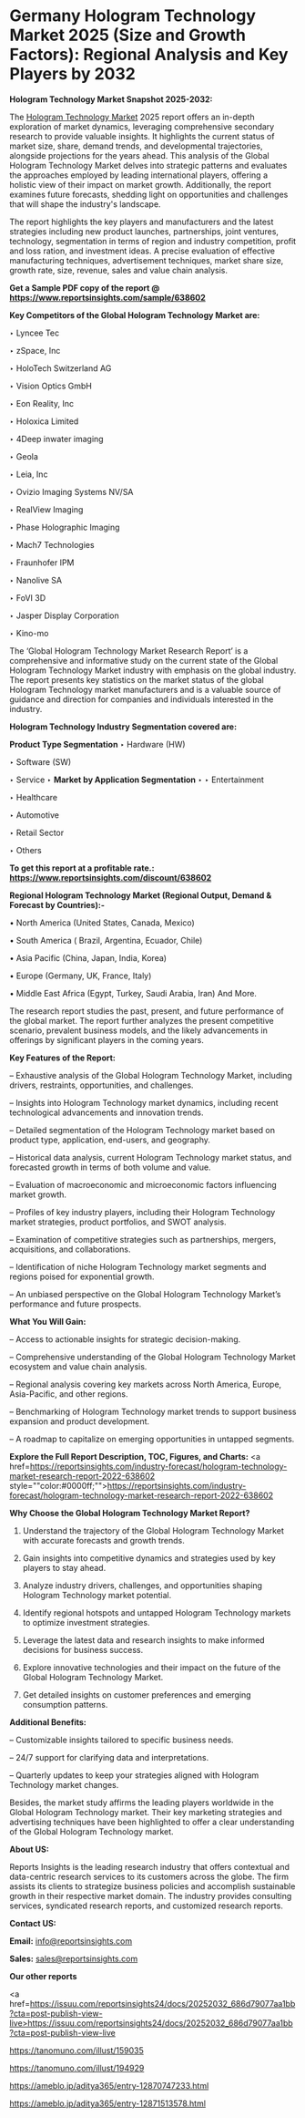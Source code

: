 # Germany Hologram Technology Market 2025 (Size and Growth Factors): Regional Analysis and Key Players by 2032

<strong>Hologram Technology Market Snapshot 2025-2032:</strong>

The <a href=https://www.reportsinsights.com/sample/638602>Hologram Technology Market</a> 2025 report offers an in-depth exploration of market dynamics, leveraging comprehensive secondary research to provide valuable insights. It highlights the current status of market size, share, demand trends, and developmental trajectories, alongside projections for the years ahead. This analysis of the Global Hologram Technology Market delves into strategic patterns and evaluates the approaches employed by leading international players, offering a holistic view of their impact on market growth. Additionally, the report examines future forecasts, shedding light on opportunities and challenges that will shape the industry's landscape.

The report highlights the key players and manufacturers and the latest strategies including new product launches, partnerships, joint ventures, technology, segmentation in terms of region and industry competition, profit and loss ration, and investment ideas. A precise evaluation of effective manufacturing techniques, advertisement techniques, market share size, growth rate, size, revenue, sales and value chain analysis.

<strong>Get a Sample PDF copy of the report @ <a href=https://www.reportsinsights.com/sample/638602 style=color:#0000ff;>https://www.reportsinsights.com/sample/638602</a></strong>

<strong>Key Competitors of the Global Hologram Technology Market are:</strong>

‣ Lyncee Tec

‣ zSpace, Inc

‣ HoloTech Switzerland AG

‣ Vision Optics GmbH

‣ Eon Reality, Inc

‣ Holoxica Limited

‣ 4Deep inwater imaging

‣ Geola

‣ Leia, Inc

‣ Ovizio Imaging Systems NV/SA

‣ RealView Imaging

‣ Phase Holographic Imaging

‣ Mach7 Technologies

‣ Fraunhofer IPM

‣ Nanolive SA

‣ FoVI 3D

‣ Jasper Display Corporation

‣ Kino-mo

The ‘Global Hologram Technology Market Research Report’ is a comprehensive and informative study on the current state of the Global Hologram Technology Market industry with emphasis on the global industry. The report presents key statistics on the market status of the global Hologram Technology market manufacturers and is a valuable source of guidance and direction for companies and individuals interested in the industry.

<strong>Hologram Technology Industry Segmentation covered are:</strong>

<strong>Product Type Segmentation</strong>
‣
Hardware (HW)

‣ Software (SW)

‣ Service
‣ 
<strong>Market by Application Segmentation</strong>
‣
‣  Entertainment

‣ Healthcare

‣ Automotive

‣ Retail Sector

‣ Others

<strong>To get this report at a profitable rate.: <a href=https://www.reportsinsights.com/discount/638602 style=color:#0000ff;>https://www.reportsinsights.com/discount/638602</a></strong>

<strong>Regional Hologram Technology Market (Regional Output, Demand &amp; Forecast by Countries):-</strong>

• North America (United States, Canada, Mexico)

• South America ( Brazil, Argentina, Ecuador, Chile)

• Asia Pacific (China, Japan, India, Korea)

• Europe (Germany, UK, France, Italy)

• Middle East Africa (Egypt, Turkey, Saudi Arabia, Iran) And More.

The research report studies the past, present, and future performance of the global market. The report further analyzes the present competitive scenario, prevalent business models, and the likely advancements in offerings by significant players in the coming years.

<strong>Key Features of the Report:</strong>

– Exhaustive analysis of the Global Hologram Technology Market, including drivers, restraints, opportunities, and challenges.

– Insights into Hologram Technology market dynamics, including recent technological advancements and innovation trends.

– Detailed segmentation of the Hologram Technology market based on product type, application, end-users, and geography.

– Historical data analysis, current Hologram Technology market status, and forecasted growth in terms of both volume and value.

– Evaluation of macroeconomic and microeconomic factors influencing market growth.

– Profiles of key industry players, including their Hologram Technology market strategies, product portfolios, and SWOT analysis.

– Examination of competitive strategies such as partnerships, mergers, acquisitions, and collaborations.

– Identification of niche Hologram Technology market segments and regions poised for exponential growth.

– An unbiased perspective on the Global Hologram Technology Market’s performance and future prospects.

<strong>What You Will Gain:</strong>

– Access to actionable insights for strategic decision-making.

– Comprehensive understanding of the Global Hologram Technology Market ecosystem and value chain analysis.

– Regional analysis covering key markets across North America, Europe, Asia-Pacific, and other regions.

– Benchmarking of Hologram Technology market trends to support business expansion and product development.

– A roadmap to capitalize on emerging opportunities in untapped segments.

<strong>Explore the Full Report Description, TOC, Figures, and Charts:</strong>
<a href=https://reportsinsights.com/industry-forecast/hologram-technology-market-research-report-2022-638602 style=""color:#0000ff;"">https://reportsinsights.com/industry-forecast/hologram-technology-market-research-report-2022-638602</a>

<strong>Why Choose the Global Hologram Technology Market Report?</strong>

1. Understand the trajectory of the Global Hologram Technology Market with accurate forecasts and growth trends.

2. Gain insights into competitive dynamics and strategies used by key players to stay ahead.

3. Analyze industry drivers, challenges, and opportunities shaping Hologram Technology market potential.

4. Identify regional hotspots and untapped Hologram Technology markets to optimize investment strategies.

5. Leverage the latest data and research insights to make informed decisions for business success.

6. Explore innovative technologies and their impact on the future of the Global Hologram Technology Market.

7. Get detailed insights on customer preferences and emerging consumption patterns.

<strong>Additional Benefits:</strong>

– Customizable insights tailored to specific business needs.

– 24/7 support for clarifying data and interpretations.

– Quarterly updates to keep your strategies aligned with Hologram Technology market changes.

Besides, the market study affirms the leading players worldwide in the Global Hologram Technology market. Their key marketing strategies and advertising techniques have been highlighted to offer a clear understanding of the Global Hologram Technology market.

<strong><strong>About US</strong>:</strong>

Reports Insights is the leading research industry that offers contextual and data-centric research services to its customers across the globe. The firm assists its clients to strategize business policies and accomplish sustainable growth in their respective market domain. The industry provides consulting services, syndicated research reports, and customized research reports.

<strong>Contact US:</strong>

<p class=><b>Email:</b> <a href=mailto:info@reportsinsights.com>info@reportsinsights.com</a></p>
<p class=><b>Sales:</b> <a href=mailto:sales@reportsinsights.com>sales@reportsinsights.com</a></p>

<strong>Our other reports</strong>

<a href=https://issuu.com/reportsinsights24/docs/20252032_686d79077aa1bb?cta=post-publish-view-live>https://issuu.com/reportsinsights24/docs/20252032_686d79077aa1bb?cta=post-publish-view-live</a>

<a href=https://tanomuno.com/illust/159035>https://tanomuno.com/illust/159035</a>

<a href=https://tanomuno.com/illust/194929>https://tanomuno.com/illust/194929</a>

<a href=https://ameblo.jp/aditya365/entry-12870747233.html>https://ameblo.jp/aditya365/entry-12870747233.html</a>

<a href=https://ameblo.jp/aditya365/entry-12871513578.html>https://ameblo.jp/aditya365/entry-12871513578.html</a>
